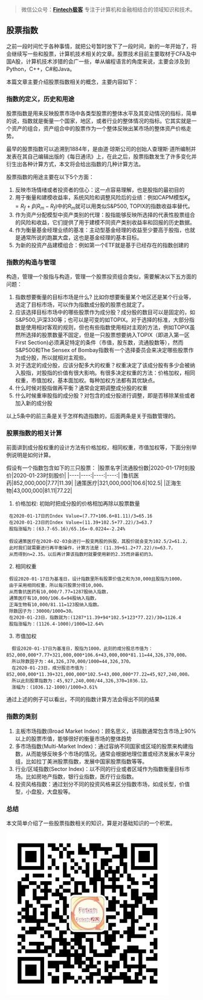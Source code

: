 >微信公众号：**[Fintech极客](#jump_fintech)**
专注于计算机和金融相结合的领域知识和技术。

## 股票指数
之前一段时间忙于各种事情，就把公号暂时放下了一段时间，新的一年开始了，将会继续写一些和股票，计算机技术相关的文章。股票技术目前主要取材于CFA及中国A股，计算机技术涉猎的会广一些，单从编程语言的角度来说，主要会涉及到Python，C++，C#和Java。

本篇文章主要介绍股票指数相关的概念，主要内容如下：
### 指数的定义，历史和用途
股票指数是用来反映股票市场中各类型股票的整体水平及其变动情况的指标，简单的说，指数就是衡量一个国家，地区，或者行业的整体情况的指标。它其实就是一个资产的组合，资产组合中的股票作为一个整体反映出某市场的整体资产价格走势。

最早的股票指数可以追溯到1884年，是由道·琼斯公司的创始人查理斯·道所编制并发表在其自己编辑出版的《每日通讯》上，在此之后，股票指数发生了许多变化并衍生出各种计算方式，本文将会给出指数的几种计算方法。

股票指数的用途主要在以下5个方面：

1. 反映市场情绪或者投资者的信心：这一点容易理解，也是股指的最初目的
2. 用于衡量和建模收益率，系统风险和调整风险后的业绩：例如CAPM模型$K_e=R_f+\beta(R_m-R_f)$中的$R_m$就可以用类似S&P500, TOPIX的指数收益率替代。
3. 作为资产分配模型中资产类别的代理：股指能够反映所选择的代表性股票组合的风险和收益，它们提供了用于建模不同资产类别收益率和回报的历史数据。
4. 作为衡量基金经理业绩的基准：主动型基金经理的收益至少要高于股指，也就是通常所说的跑赢大盘，这也是基金经理的基本目标。
5. 为新的投资产品建模组合：例如第一个ETF就是基于已经存在的指数创建的
### 指数的构造与管理
构造，管理一个股指与构造，管理一个股票投资组合类似，需要解决以下五方面的问题：

1. 指数想要衡量的目标市场是什么? 比如你想要衡量某个地区还是某个行业等，选定了目标市场，可以作为指数成分股的股票也就定了。
2. 应该选择目标市场中的哪些股票作为成分股？成分股的数目可以是固定的，如S&P500,沪深330等；也可以是可变的如TOPIX。对于选择的标准，大部分指数是使用相对客观的规则，但也有些指数使用相对主观的方法，例如TOPIX虽然所选择的股票数量不固定，但是一只股票想要纳入TOPIX（即进入第一区First Section)必须满足特定的条件（市值，股东数，流通股数等），然而S&P500和The Sensex of Bombay指数有一个选择委员会来决定哪些股票作为成分股，所以就相对主观些。
3. 对于选定的成分股，应该分配多大的权重？权重决定了该成分股有多少会被纳入股指，对股指的价值有很大影响。有很多决定权重的方法：价格加权，相同权重，市值加权，基本面加权。每种加权方法都有其优缺点。
4. 什么时候对股指做再平衡？通常会定期调整成分股的权重
5. 什么时候重审股指的成分股？对包含的成分股进行调整，即是否移除某些或者加入新的成分股

以上5条中的前三条是关于怎样构造指数的，后面两条是关于指数管理的。
### 股票指数的相关计算
前面讲到成分股权重的设计方法有价格加权，相同权重，市值加权等，下面分别举例说明是如何计算。

假设有一个指数包含如下的三只股票：
|股票名字|流通股份数|2020-01-17时刻股价|2020-01-23时刻股价|
|----|----:|----:|----:|
|鲁抗医药|852,000,000|7.77|11.39|
|通策医疗|321,000,000|106.6|102.5|
|正海生物|43,000,000|81.11|77.22|
 1. 价格加权: 初始时把成分股的价格相加再除以股票数量
```
 在2020-01-17日的Index Value=(7.77+106.6+81.11)/3=65.16
 在2020-01-23日的Index Value=(11.39+102.5+77.22)/3=63.7
 股指涨幅为：(63.7-65.16)/65.16=-0.0224=-2.24%

 假设通策医疗在2020-02-03会进行一股变两股的拆股，其股价就会变为102.5/2=61.2，
 此时我们就需要进行再平衡操作，计算方法是：(11.39+61.2+77.22)/n=63.7，
 从而得到n=2.35。以后再计算该指数时就要使用新的2.35而非最初的3。
```

 2. 相同权重
```
 假设2020-01-17日为基准日，设计指数里所有股票价值之和为30,000且股指为1000，
 由于采用相同权重，所以每只股票分得10,000。
 从而鲁抗医药有10,000/7.77=1287股纳入指数，
 通策医疗有10,000/106.6=94股纳入指数，
 正海生物有10,000/81.11=123股纳入指数。
 除数因子为：30000/1000=30。
 在2020-01-23日，指数就为:(1287*11.39+94*102.5+123*77.22)/30=1126.4
 股指涨幅为：(1126.4-1000)/1000=12.64%
```
 3. 市值加权
```
  假设2020-01-17日为基准日，股指为1000，此刻的成分股总市值为：852,000,000*7.77+321,000,000*106.6+43,000,000*81.11=44,326,370,000。
  所以除数因子为：44,326,370,000/1000=44,326,370。
  在2020-01-23日，成分股总市值为：852,000,000*11.39+321,000,000*102.5+43,000,000*77.22=45,927,240,000。
  所以此刻股票指数为：45,927,240,000/44,326,370=1036.12。
  涨幅为：(1036.12-1000)/1000=3.61%
```
通过上述的例子可以看出，不同的指数计算方法会得出不同的结果
### 指数的类别
1. 主板市场指数(Broad Market Index)：顾名思义，该指数通常包含市场上90%以上的股票市值，能够很好的衡量市场的整体趋势
2. 多市场指数(Multi-Market Index)：通过容纳不同国家或区域的股票来构建指数，从而能够反映多个市场的情况。通常会根据地理位置或经济发展水平来分组，比如拉丁美洲股票指数，发展中国家股票指数等等。
3. 行业/区域指数(Sector Index)：以不同的行业或者区域作为指数衡量目标市场。比如房地产指数，银行业指数，医疗行业指数。
4. 投资风格指数：通过划分不同的投资风格来区分指数市场，如成长型，价值型，小盘股，大盘股等。

### 总结
本文简单介绍了一些股票指数相关的知识，算是对基础知识的一个积累。

<a id="jump_fintech"></a>
![Fintech极客](https://github.com/DerekLoveCC/Writings/raw/master/Fintech_Wechat/Fintech.jpg)

